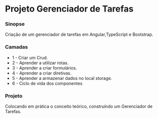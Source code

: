 # Projeto Gerenciador de Tarefas

### Sinopse ###
<p> 
  Criação de um gerenciador de tarefas em Angular,TypeScript e Bootstrap. 
</p>

### Camadas ###
* 1 - Criar um Crud.
* 2 - Aprender a utilizar rotas.
* 3 - Aprender a criar formulários.
* 4 - Aprender a criar diretivas.
* 5 - Aprender a armazenar dados no local storage.
* 6 - Ciclo de vida dos componentes


### Projeto ###
<p> 
Colocando em prática o conceito teórico, construíndo um Gerenciador de Tarefas.
</p> 

<!--
<p align="center">
  <img src="https://github.com/Jeffconexion/projeto_calculadora_angular/blob/main/calculadora.PNG" />
</p>
-->
